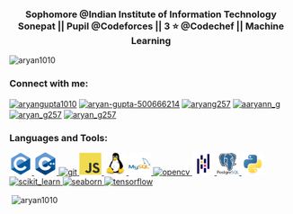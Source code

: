 <!-- <h1 align="center">Hi 👋, I'm Aryan Gupta</h1> -->
<h3 align="center">Sophomore @Indian Institute of Information Technology Sonepat || Pupil @Codeforces || 3 ⭐ @Codechef || Machine Learning</h3>

<p align="left"> <img src="https://komarev.com/ghpvc/?username=aryan1010&label=Profile%20views&color=0e75b6&style=flat" alt="aryan1010" /> </p>

<!-- - 📫 How to reach me **guptaaryan1010@gmail.com** -->

<h3 align="left">Connect with me:</h3>
<p align="left">
<a href="https://twitter.com/aryangupta1010" target="blank"><img align="center" src="https://raw.githubusercontent.com/rahuldkjain/github-profile-readme-generator/master/src/images/icons/Social/twitter.svg" alt="aryangupta1010" height="30" width="40" /></a>
<a href="https://linkedin.com/in/aryan-gupta-500666214" target="blank"><img align="center" src="https://raw.githubusercontent.com/rahuldkjain/github-profile-readme-generator/master/src/images/icons/Social/linked-in-alt.svg" alt="aryan-gupta-500666214" height="30" width="40" /></a>
<a href="https://kaggle.com/aryang257" target="blank"><img align="center" src="https://raw.githubusercontent.com/rahuldkjain/github-profile-readme-generator/master/src/images/icons/Social/kaggle.svg" alt="aryang257" height="30" width="40" /></a>
<a href="https://instagram.com/aaryann_g" target="blank"><img align="center" src="https://raw.githubusercontent.com/rahuldkjain/github-profile-readme-generator/master/src/images/icons/Social/instagram.svg" alt="aaryann_g" height="30" width="40" /></a>
<a href="https://www.codechef.com/users/aryan_g257" target="blank"><img align="center" src="https://cdn.jsdelivr.net/npm/simple-icons@3.1.0/icons/codechef.svg" alt="aryan_g257" height="30" width="40" /></a>
<a href="https://codeforces.com/profile/aryan_g257" target="blank"><img align="center" src="https://raw.githubusercontent.com/rahuldkjain/github-profile-readme-generator/master/src/images/icons/Social/codeforces.svg" alt="aryan_g257" height="30" width="40" /></a>
</p>

<h3 align="left">Languages and Tools:</h3>
<p align="left"> <a href="https://www.cprogramming.com/" target="_blank" rel="noreferrer"> <img src="https://raw.githubusercontent.com/devicons/devicon/master/icons/c/c-original.svg" alt="c" width="40" height="40"/> </a> <a href="https://www.w3schools.com/cpp/" target="_blank" rel="noreferrer"> <img src="https://raw.githubusercontent.com/devicons/devicon/master/icons/cplusplus/cplusplus-original.svg" alt="cplusplus" width="40" height="40"/> </a> <a href="https://git-scm.com/" target="_blank" rel="noreferrer"> <img src="https://www.vectorlogo.zone/logos/git-scm/git-scm-icon.svg" alt="git" width="40" height="40"/> </a> <a href="https://developer.mozilla.org/en-US/docs/Web/JavaScript" target="_blank" rel="noreferrer"> <img src="https://raw.githubusercontent.com/devicons/devicon/master/icons/javascript/javascript-original.svg" alt="javascript" width="40" height="40"/> </a> <a href="https://www.linux.org/" target="_blank" rel="noreferrer"> <img src="https://raw.githubusercontent.com/devicons/devicon/master/icons/linux/linux-original.svg" alt="linux" width="40" height="40"/> </a> <a href="https://www.mysql.com/" target="_blank" rel="noreferrer"> <img src="https://raw.githubusercontent.com/devicons/devicon/master/icons/mysql/mysql-original-wordmark.svg" alt="mysql" width="40" height="40"/> </a> <a href="https://opencv.org/" target="_blank" rel="noreferrer"> <img src="https://www.vectorlogo.zone/logos/opencv/opencv-icon.svg" alt="opencv" width="40" height="40"/> </a> <a href="https://pandas.pydata.org/" target="_blank" rel="noreferrer"> <img src="https://raw.githubusercontent.com/devicons/devicon/2ae2a900d2f041da66e950e4d48052658d850630/icons/pandas/pandas-original.svg" alt="pandas" width="40" height="40"/> </a> <a href="https://www.postgresql.org" target="_blank" rel="noreferrer"> <img src="https://raw.githubusercontent.com/devicons/devicon/master/icons/postgresql/postgresql-original-wordmark.svg" alt="postgresql" width="40" height="40"/> </a> <a href="https://www.python.org" target="_blank" rel="noreferrer"> <img src="https://raw.githubusercontent.com/devicons/devicon/master/icons/python/python-original.svg" alt="python" width="40" height="40"/> </a> <a href="https://scikit-learn.org/" target="_blank" rel="noreferrer"> <img src="https://upload.wikimedia.org/wikipedia/commons/0/05/Scikit_learn_logo_small.svg" alt="scikit_learn" width="40" height="40"/> </a> <a href="https://seaborn.pydata.org/" target="_blank" rel="noreferrer"> <img src="https://seaborn.pydata.org/_images/logo-mark-lightbg.svg" alt="seaborn" width="40" height="40"/> </a> <a href="https://www.tensorflow.org" target="_blank" rel="noreferrer"> <img src="https://www.vectorlogo.zone/logos/tensorflow/tensorflow-icon.svg" alt="tensorflow" width="40" height="40"/> </a> </p>

<!-- <p><img align="left" src="https://github-readme-stats.vercel.app/api/top-langs?username=aryan1010&show_icons=true&locale=en&layout=compact" alt="aryan1010" /></p> -->

<p>&nbsp;<img align="center" src="https://github-readme-stats.vercel.app/api?username=aryan1010&show_icons=true&locale=en" alt="aryan1010" /></p>

<!-- <p><img align="center" src="https://github-readme-streak-stats.herokuapp.com/?user=aryan1010&" alt="aryan1010" /></p> -->
